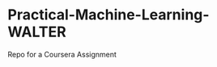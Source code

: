 Practical-Machine-Learning-WALTER
=================================

Repo for a Coursera Assignment
